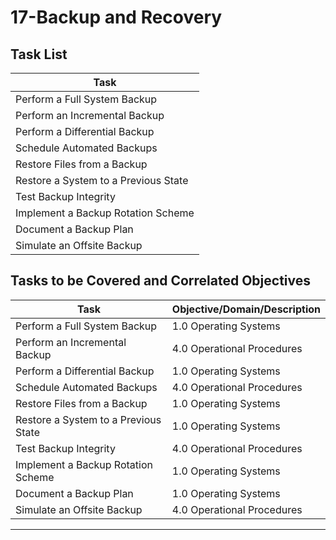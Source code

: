 # 17-Backup and Recovery

## Task List


| Task                           |
|--------------------------------|
| Perform a Full System Backup   |
| Perform an Incremental Backup  |
| Perform a Differential Backup  |
| Schedule Automated Backups     |
| Restore Files from a Backup    |
| Restore a System to a Previous State |
| Test Backup Integrity          |
| Implement a Backup Rotation Scheme |
| Document a Backup Plan         |
| Simulate an Offsite Backup     |






## Tasks to be Covered and Correlated Objectives


| Task                           | Objective/Domain/Description                                      |
|--------------------------------|------------------------------------------------------------------|
| Perform a Full System Backup   | 1.0 Operating Systems                                             |
| Perform an Incremental Backup  | 4.0 Operational Procedures                                        |
| Perform a Differential Backup  | 1.0 Operating Systems                                             |
| Schedule Automated Backups     | 4.0 Operational Procedures                                        |
| Restore Files from a Backup    | 1.0 Operating Systems                                             |
| Restore a System to a Previous State | 1.0 Operating Systems                                      |
| Test Backup Integrity          | 4.0 Operational Procedures                                        |
| Implement a Backup Rotation Scheme | 1.0 Operating Systems                                        |
| Document a Backup Plan         | 1.0 Operating Systems                                             |
| Simulate an Offsite Backup     | 4.0 Operational Procedures                                        |

---


